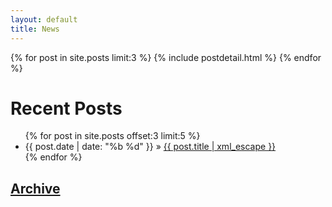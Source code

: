 ```yaml
---
layout: default
title: News
---
```


{% for post in site.posts limit:3 %}
{% include postdetail.html %}
{% endfor %}

# Recent Posts

<ul class="posts">
	{% for post in site.posts offset:3 limit:5  %}
	<li><span>{{ post.date | date: "%b %d" }}</span> &raquo; <a href="{{ post.url }}">{{ post.title | xml_escape }}</a></li>
	{% endfor %}
</ul>

## [Archive](/archive.html)